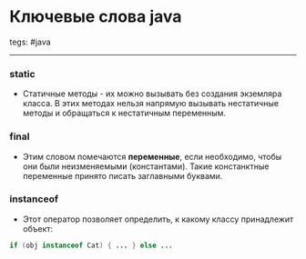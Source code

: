 # Ключевые слова java

tegs: #java 

---
###  static
- Статичные методы - их можно вызывать без создания экземляра класса. В этих методах нельзя напрямую вызывать нестатичные методы и обращаться к нестатичным переменным.

### final
- Этим словом помечаются **переменные**, если необходимо, чтобы они были неизменяемыми (константами). Такие констанктные переменные принято писать заглавными буквами.

### instanceof
- Этот оператор позволяет определить, к какому классу принадлежит объект:
```java
if (obj instanceof Cat) { ... } else ...
```
